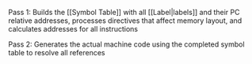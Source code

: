 Pass 1: Builds the [[Symbol Table]] with all [[Label|labels]] and their PC relative addresses, processes directives that affect memory layout, and calculates addresses for all instructions 

Pass 2: Generates the actual machine code using the completed symbol table to resolve all references